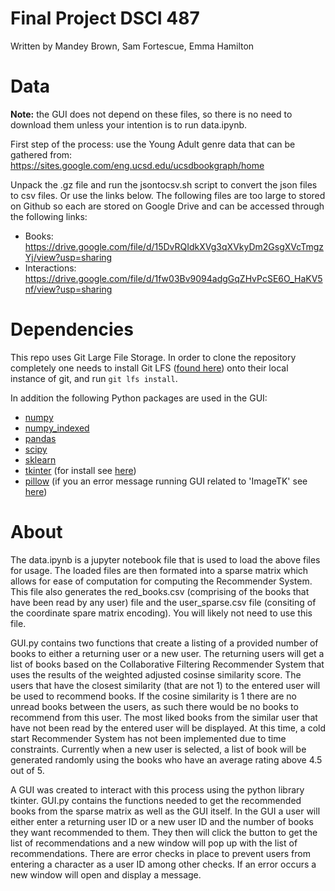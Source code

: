 # Final Project DSCI 487
Written by Mandey Brown, Sam Fortescue, Emma Hamilton

# Data

**Note:** the GUI does not depend on these files, so there is no need to download them unless your intention is to run data.ipynb.

First step of the process: use the Young Adult genre data that can be gathered from: https://sites.google.com/eng.ucsd.edu/ucsdbookgraph/home

Unpack the .gz file and run the jsontocsv.sh script to convert the json files to csv files. Or use the links below.
The following files are too large to stored on Github so each are stored on Google Drive and can be accessed through the following links:
- Books: https://drive.google.com/file/d/15DvRQIdkXVg3qXVkyDm2GsgXVcTmgzYj/view?usp=sharing
- Interactions: https://drive.google.com/file/d/1fw03Bv9094adgGqZHvPcSE6O_HaKV5nf/view?usp=sharing

# Dependencies

This repo uses Git Large File Storage. In order to clone the repository completely one needs to install Git LFS ([found here](https://git-lfs.github.com/)) onto their local instance of git, and run `git lfs install`.

In addition the following Python packages are used in the GUI:
- [numpy](https://numpy.org/)
- [numpy_indexed](https://github.com/EelcoHoogendoorn/Numpy_arraysetops_EP)
- [pandas](https://pandas.pydata.org/)
- [scipy](https://scipy.org/)
- [sklearn](https://scikit-learn.org/stable/index.html)
- [tkinter](https://tkdocs.com/index.html) (for install see [here](https://realpython.com/python-gui-tkinter/))
- [pillow](https://python-pillow.org/) (if you an error message running GUI related to 'ImageTK' see [here](https://stackoverflow.com/questions/48317606/importerror-cannot-import-name-imagetk))

# About

The data.ipynb is a jupyter notebook file that is used to load the above files for usage. The loaded files are then formated into a sparse matrix which allows for ease of computation for computing the Recommender System. This file also generates the red_books.csv (comprising of the books that have been read by any user) file and the user_sparse.csv file (consiting of the coordinate spare matrix encoding). You will likely not need to use this file.

GUI.py contains two functions that create a listing of a provided number of books to either a returning user or a new user. The returning users will get a list of books based on the Collaborative Filtering Recommender System that uses the results of the weighted adjusted cosinse similarity score. The users that have the closest similarity (that are not 1) to the entered user will be used to recommend books. If the cosine similarity is 1 there are no unread books between the users, as such there would be no books to recommend from this user. The most liked books from the similar user that have not been read by the entered user will be displayed. At this time, a cold start Recommender System has not been implemented due to time constraints. Currently when a new user is selected, a list of book will be generated randomly using the books who have an average rating above 4.5 out of 5. 

A GUI was created to interact with this process using the python library tkinter. GUI.py contains the functions needed to get the recommended books from the sparse matrix as well as the GUI itself. In the GUI a user will either enter a returning user ID or a new user ID and the number of books they want recommended to them. They then will click the button to get the list of recommendations and a new window will pop up with the list of recommendations. There are error checks in place to prevent users from entering a character as a user ID among other checks. If an error occurs a new window will open and display a message. 
